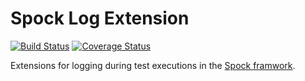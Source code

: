 Spock Log Extension
===================

[![Build Status](https://travis-ci.org/mkutz/spock-log-extension.svg?branch=master)](https://travis-ci.org/mkutz/spock-log-extension) [![Coverage Status](https://img.shields.io/coveralls/mkutz/spock-log-extension.svg)](https://coveralls.io/r/mkutz/spock-manual-extension)

Extensions for logging during test executions in the [Spock framwork](http://spockframework.org/).

